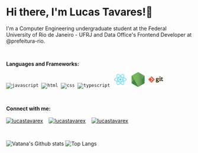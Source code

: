 # Hi there, I'm Lucas Tavares!👋 
 
I'm a Computer Engineering undergraduate student at the Federal University of Rio de Janeiro - UFRJ and Data Office's Frontend Developer at @prefeitura-rio.
<p>&nbsp;</p>

 
 **Languages and Frameworks:**
<p align="left">
  <code><img src="https://github.com/abranhe/programming-languages-logos/blob/master/src/javascript/javascript_48x48.png" alt="javascript" width="40" height="40"/></code>&nbsp;
  <code><img src="https://github.com/abranhe/programming-languages-logos/blob/master/src/html/html_48x48.png" alt="html" width="40" height="40" /></code>&nbsp;
  <code><img src="https://github.com/abranhe/programming-languages-logos/blob/master/src/css/css_48x48.png" alt="css" width="40" height="40" /></code>&nbsp;
  <code><img src="https://github.com/abranhe/programming-languages-logos/blob/master/src/typescript/typescript_48x48.png" alt="typescript" width="40" height="40" /></code>&nbsp;
  <code><img src="https://raw.githubusercontent.com/github/explore/80688e429a7d4ef2fca1e82350fe8e3517d3494d/topics/react/react.png" alt="react" width="40" height="40" /></code>&nbsp;
  <code><img src="https://raw.githubusercontent.com/github/explore/80688e429a7d4ef2fca1e82350fe8e3517d3494d/topics/nodejs/nodejs.png" alt="nodejs" width="40" height="40" /></code>&nbsp;  
  <code><img src="https://raw.githubusercontent.com/github/explore/80688e429a7d4ef2fca1e82350fe8e3517d3494d/topics/git/git.png" alt="git" width="40" height="40" /></code>&nbsp;
 
   </p>
   
   <p>&nbsp;</p>


**Connect with me:**
<p align="left">
<a href="https://www.linkedin.com/in/lucastavarex/" target="blank"><img align="center" src="https://upload.wikimedia.org/wikipedia/commons/e/e9/Linkedin_icon.svg" alt="lucastavarex" height="40" width="40" /></a> &nbsp;&nbsp;
<a href="https://www.instagram.com/lucastavarex/" target="blank"><img align="center" src="https://upload.wikimedia.org/wikipedia/commons/a/a5/Instagram_icon.png" alt="lucastavarex" height="40" width="40" /></a> &nbsp;&nbsp;
<a href="https://www.facebook.com/TucasLavares/" target="blank"><img align="center" src="https://upload.wikimedia.org/wikipedia/commons/5/51/Facebook_f_logo_%282019%29.svg" alt="lucastavarex" height="40" width="40" /></a> &nbsp;&nbsp;
</p>

<p>&nbsp;</p>


![Vatana's Github stats](https://github-readme-stats.vercel.app/api?username=lucastavarex&count_private=true&show_icons=true&hide=stars)
![Top Langs](https://github-readme-stats.vercel.app/api/top-langs/?username=lucastavarex&layout=compact)
